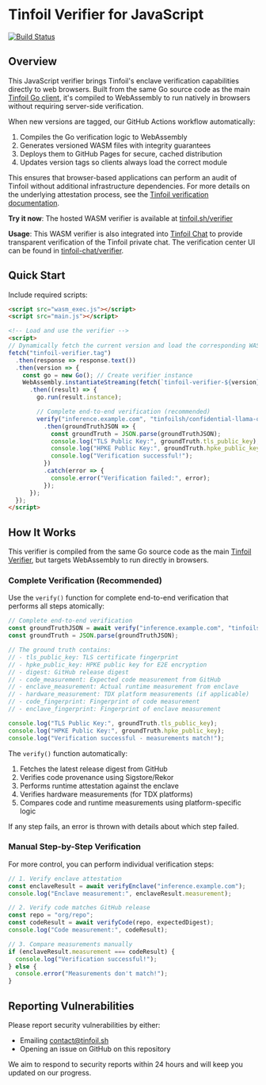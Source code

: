 # Tinfoil Verifier for JavaScript

[![Build Status](https://github.com/tinfoilanalytics/verifier-js/workflows/Build%20and%20Deploy/badge.svg)](https://github.com/tinfoilanalytics/verifier-js/actions)

## Overview

This JavaScript verifier brings Tinfoil's enclave verification capabilities directly to web browsers. Built from the same Go source code as the main [Tinfoil Go client](https://github.com/tinfoilsh/tinfoil-go), it's compiled to WebAssembly to run natively in browsers without requiring server-side verification.

When new versions are tagged, our GitHub Actions workflow automatically:
1. Compiles the Go verification logic to WebAssembly
2. Generates versioned WASM files with integrity guarantees
3. Deploys them to GitHub Pages for secure, cached distribution
4. Updates version tags so clients always load the correct module

This ensures that browser-based applications can perform an audit of Tinfoil without additional infrastructure dependencies. For more details on the underlying attestation process, see the [Tinfoil verification documentation](https://docs.tinfoil.sh/verification/comparison).

**Try it now**: The hosted WASM verifier is available at [tinfoil.sh/verifier](https://tinfoil.sh/verifier)

**Usage**: This WASM verifier is also integrated into [Tinfoil Chat](https://chat.tinfoil.sh) to provide transparent verification of the Tinfoil private chat. The verification center UI can be found in [tinfoil-chat/verifier](https://github.com/tinfoilsh/tinfoil-chat/tree/main/src/components/verifier).

## Quick Start

Include required scripts:

```html
<script src="wasm_exec.js"></script>
<script src="main.js"></script>

<!-- Load and use the verifier -->
<script>
// Dynamically fetch the current version and load the corresponding WASM file
fetch("tinfoil-verifier.tag")
  .then(response => response.text())
  .then(version => {
    const go = new Go(); // Create verifier instance
    WebAssembly.instantiateStreaming(fetch(`tinfoil-verifier-${version}.wasm`), go.importObject)
      .then((result) => {
        go.run(result.instance);

        // Complete end-to-end verification (recommended)
        verify("inference.example.com", "tinfoilsh/confidential-llama-qwen")
          .then(groundTruthJSON => {
            const groundTruth = JSON.parse(groundTruthJSON);
            console.log("TLS Public Key:", groundTruth.tls_public_key);
            console.log("HPKE Public Key:", groundTruth.hpke_public_key);
            console.log("Verification successful!");
          })
          .catch(error => {
            console.error("Verification failed:", error);
          });
      });
  });
</script>
```

## How It Works

This verifier is compiled from the same Go source code as the main [Tinfoil Verifier](https://github.com/tinfoilsh/verifier), but targets WebAssembly to run directly in browsers.

### Complete Verification (Recommended)

Use the `verify()` function for complete end-to-end verification that performs all steps atomically:

```javascript
// Complete end-to-end verification
const groundTruthJSON = await verify("inference.example.com", "tinfoilsh/confidential-llama-qwen");
const groundTruth = JSON.parse(groundTruthJSON);

// The ground truth contains:
// - tls_public_key: TLS certificate fingerprint
// - hpke_public_key: HPKE public key for E2E encryption
// - digest: GitHub release digest
// - code_measurement: Expected code measurement from GitHub
// - enclave_measurement: Actual runtime measurement from enclave
// - hardware_measurement: TDX platform measurements (if applicable)
// - code_fingerprint: Fingerprint of code measurement
// - enclave_fingerprint: Fingerprint of enclave measurement

console.log("TLS Public Key:", groundTruth.tls_public_key);
console.log("HPKE Public Key:", groundTruth.hpke_public_key);
console.log("Verification successful - measurements match!");
```

The `verify()` function automatically:
1. Fetches the latest release digest from GitHub
2. Verifies code provenance using Sigstore/Rekor
3. Performs runtime attestation against the enclave
4. Verifies hardware measurements (for TDX platforms)
5. Compares code and runtime measurements using platform-specific logic

If any step fails, an error is thrown with details about which step failed.

### Manual Step-by-Step Verification

For more control, you can perform individual verification steps:

```javascript
// 1. Verify enclave attestation
const enclaveResult = await verifyEnclave("inference.example.com");
console.log("Enclave measurement:", enclaveResult.measurement);

// 2. Verify code matches GitHub release
const repo = "org/repo";
const codeResult = await verifyCode(repo, expectedDigest);
console.log("Code measurement:", codeResult);

// 3. Compare measurements manually
if (enclaveResult.measurement === codeResult) {
  console.log("Verification successful!");
} else {
  console.error("Measurements don't match!");
}
```


## Reporting Vulnerabilities

Please report security vulnerabilities by either:
- Emailing [contact@tinfoil.sh](mailto:contact@tinfoil.sh)
- Opening an issue on GitHub on this repository

We aim to respond to security reports within 24 hours and will keep you updated on our progress.
